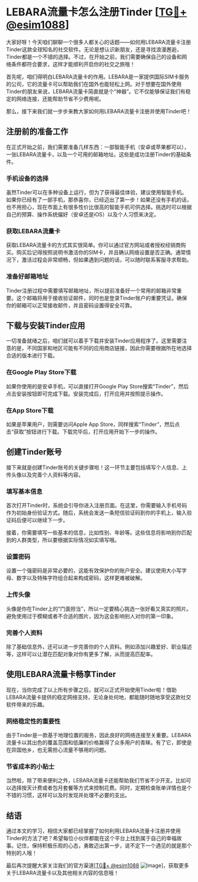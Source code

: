 # LEBARA流量卡怎么注册Tinder [[TG💪+ @esim1088](https://t.me/s/esim1088)]

大家好呀！今天咱们聊聊一个很多人都关心的话题——如何用LEBARA流量卡注册Tinder这款全球知名的社交软件。无论是想认识新朋友，还是寻找浪漫邂逅，Tinder都是一个不错的选择。不过，在开始之前，我们需要确保自己的设备和网络条件都符合要求，这样才能顺利开启你的社交之旅哦！

首先呢，咱们得明白LEBARA流量卡的作用。LEBARA是一家提供国际SIM卡服务的公司，它的流量卡可以帮助我们在国外也能轻松上网。对于想要在国外使用Tinder的朋友来说，LEBARA流量卡简直就是个“神器”。它不仅能够保证我们有稳定的网络连接，还能帮助节省不少费用呢。

那么，接下来我们就一步步来教大家如何用LEBARA流量卡注册并使用Tinder吧！

## 注册前的准备工作

在正式开始之前，我们需要准备几样东西：一部智能手机（安卓或苹果都可以），一张LEBARA流量卡，以及一个可用的邮箱地址。这些是成功注册Tinder的基础条件。

### 手机设备的选择

虽然Tinder可以在多种设备上运行，但为了获得最佳体验，建议使用智能手机。如果你已经有了一部手机，那恭喜你，已经迈出了第一步！如果还没有手机的话，也不用担心，现在市面上有很多性价比很高的智能手机可供选择。挑选时可以根据自己的预算、操作系统偏好（安卓还是iOS）以及个人习惯来决定。

### 获取LEBARA流量卡

获取LEBARA流量卡的方式其实很简单。你可以通过官方网站或者授权经销商购买。购买后记得按照说明书激活你的SIM卡，并且确认网络设置是否正确。通常情况下，激活过程会非常顺畅，但如果遇到问题的话，可以随时联系客服寻求帮助。

### 准备好邮箱地址

Tinder注册过程中需要填写邮箱地址，所以提前准备好一个常用的邮箱非常重要。这个邮箱将用于接收验证邮件，同时也是登录Tinder账户的重要凭证。确保你的邮箱可以正常接收邮件，并且密码设置得安全可靠。

## 下载与安装Tinder应用

一切准备就绪之后，咱们就可以着手下载并安装Tinder应用程序了。这里需要注意的是，不同国家和地区可能有不同的应用商店链接，因此你需要根据所在地选择合适的版本进行下载。

### 在Google Play Store下载

如果你使用的是安卓手机，可以直接打开Google Play Store搜索“Tinder”，然后点击安装按钮即可完成下载。安装完成后，打开应用并按照提示操作。

### 在App Store下载

如果是苹果用户，则需要访问Apple App Store，同样搜索“Tinder”，然后点击“获取”按钮进行下载。下载完毕后，打开应用开始下一步的操作。

## 创建Tinder账号

接下来就是创建Tinder账号的关键步骤啦！这一环节主要包括填写个人信息、上传头像以及完善个人资料等内容。

### 填写基本信息

首次打开Tinder时，系统会引导你进入注册页面。在这里，你需要输入手机号码作为初始身份验证方式。随后，系统会发送一条短信验证码到你的手机上，输入验证码后便可以继续下一步。

接着，你需要填写一些基本的信息，比如性别、年龄等。这些信息将影响到你匹配到的人群类型，所以要根据实际情况如实填写哦。

### 设置密码

设置一个强密码是非常必要的，这能有效保护你的账户安全。建议使用大小写字母、数字以及特殊字符组合起来构成密码，这样更难被破解。

### 上传头像

头像是你在Tinder上的“门面担当”，所以一定要精心挑选一张好看又真实的照片。避免使用过于模糊或者不合适的图片，因为这会影响别人对你的第一印象。

### 完善个人资料

除了基础信息外，还可以进一步完善你的个人资料。例如添加兴趣爱好、职业描述等，这样可以让潜在匹配对象对你有更多了解，从而提高匹配率。

## 使用LEBARA流量卡畅享Tinder

现在，当你完成了以上所有步骤之后，就可以正式开始使用Tinder啦！借助LEBARA流量卡提供的稳定网络支持，无论身处何地，都能随时随地享受这款社交软件带来的乐趣。

### 网络稳定性的重要性

由于Tinder是一款基于地理位置的服务，因此良好的网络连接至关重要。LEBARA流量卡以其出色的覆盖范围和低廉的价格赢得了众多用户的青睐。有了它，即使是在异国他乡，也无需担心流量不够用的问题。

### 节省成本的小贴士

当然啦，除了带来便利之外，LEBARA流量卡还能帮助我们节省不少开支。比如可以选择按天计费或者包月套餐等方式来控制花费。同时，定期检查账单详情也是个不错的习惯，这样可以及时发现并处理不必要的支出。

## 结语

通过本文的学习，相信大家都已经掌握了如何利用LEBARA流量卡注册并使用Tinder的方法了吧？希望每位小伙伴都能在这个平台上找到属于自己的幸福故事。记住，保持积极乐观的心态，勇敢迈出第一步，说不定下一个遇见的就是那个特别的人哦！

最后再次提醒大家关注我们的官方渠道[[TG💪+ @esim1088](https://t.me/s/esim1088) ![Image](https://i.postimg.cc/4NQfJmqS/Snipaste-2025-05-13-00-14-12.png)]，获取更多关于LEBARA流量卡以及其他相关内容的信息哦！